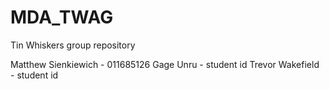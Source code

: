 # MDA_TWAG
Tin Whiskers group repository

Matthew Sienkiewich - 011685126
Gage Unru - student id
Trevor Wakefield - student id
